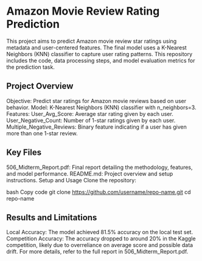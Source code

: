 # Amazon Movie Review Rating Prediction
This project aims to predict Amazon movie review star ratings using metadata and user-centered features. The final model uses a K-Nearest Neighbors (KNN) classifier to capture user rating patterns. This repository includes the code, data processing steps, and model evaluation metrics for the prediction task.

## Project Overview
Objective: Predict star ratings for Amazon movie reviews based on user behavior.
Model: K-Nearest Neighbors (KNN) classifier with n_neighbors=3.
Features:
User_Avg_Score: Average star rating given by each user.
User_Negative_Count: Number of 1-star ratings given by each user.
Multiple_Negative_Reviews: Binary feature indicating if a user has given more than one 1-star review.

## Key Files
506_Midterm_Report.pdf: Final report detailing the methodology, features, and model performance.
README.md: Project overview and setup instructions.
Setup and Usage
Clone the repository:

bash
Copy code
git clone https://github.com/username/repo-name.git
cd repo-name

## Results and Limitations
Local Accuracy: The model achieved 81.5% accuracy on the local test set.
Competition Accuracy: The accuracy dropped to around 20% in the Kaggle competition, likely due to overreliance on average score and possible data drift.
For more details, refer to the full report in 506_Midterm_Report.pdf.
